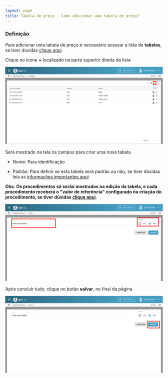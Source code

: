 ```yaml
---
layout: page
title: Tabela de preço - Como adicionar uma tabela de preço?
---
```


### Definição

Para adicionar uma tabela de preço é necessário acessar a lista de **tabelas**, se tiver dúvidas [clique aqui](/pages/tabelas-de-preco/como-pesquisar-por-uma-tabela-de-preco).

Clique no ícone **+** localizado na parte superior direita da lista

<p align="center">
  <img alt="lista de clínicas" src="/pages/tabelas-de-preco/como-adicionar-uma-tabela-de-preco/adicionar_nova_tabela.png" width="800">
</p>

Será mostrado na tela os campos para criar uma nova tabela

- Nome: Para identificação

- Padrão: Para definir se esta tabela será padrão ou não, se tiver dúvidas leia as [informações importantes aqui](/pages/tabelas-de-preco/como-pesquisar-por-uma-tabela-de-preco)


**Obs. Os procedimentos só serão mostrados na edição da tabela, e cada procedimento receberá o "valor de referência" configurado na criação do procedimento, se tiver dúvidas [clique aqui](/pages/procedimento/adicionar-procedimento)**.


<p align="center">
  <img alt="lista de clínicas" src="/pages/tabelas-de-preco/como-adicionar-uma-tabela-de-preco/campos_nova_tabela.png" width="800">
</p>

Após concluir tudo, clique no botão **salvar**, no final da página

<p align="center">
  <img alt="Tipos de agendamento" src="/pages/tabelas-de-preco/como-adicionar-uma-tabela-de-preco/salvar_tabela.png" width="800">
</p>